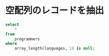 # 空配列のレコードを抽出

```sql
select
    *
from
    programmers
where
    array_length(languages, 1) is null;
```
